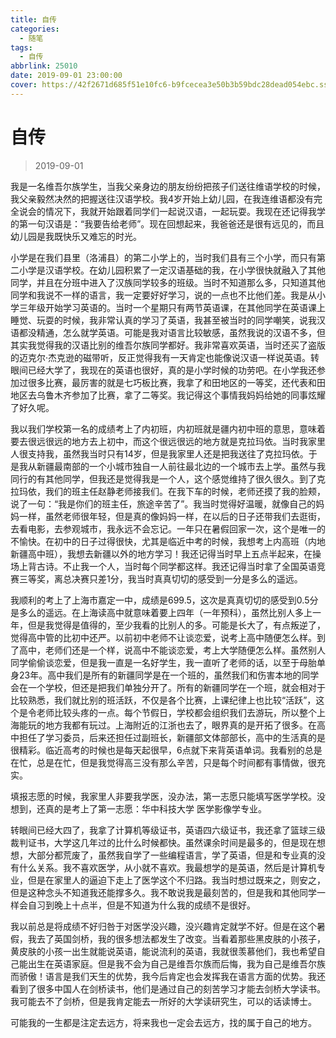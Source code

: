 ```yaml
---
title: 自传
categories:
  - 随笔
tags:
  - 自传
abbrlink: 25010
date: 2019-09-01 23:00:00
cover: https://42f2671d685f51e10fc6-b9fcecea3e50b3b59bdc28dead054ebc.ssl.cf5.rackcdn.com/illustrations/skateboard_d6or.svg
---
```


# 自传

> 2019-09-01

我是一名维吾尔族学生，当我父亲身边的朋友纷纷把孩子们送往维语学校的时候，我父亲毅然决然的把握送往汉语学校。我4岁开始上幼儿园，在我连维语都没有完全说会的情况下，我就开始跟着同学们一起说汉语，一起玩耍。我现在还记得我学的第一句汉语是：“我要告给老师”。现在回想起来，我爸爸还是很有远见的，而且幼儿园是我既快乐又难忘的时光。

小学是在我们县里（洛浦县）的第二小学上的，当时我们县有三个小学，而只有第二小学是汉语学校。在幼儿园积累了一定汉语基础的我，在小学很快就融入了其他同学，并且在分班中进入了汉族同学较多的班级。当时不知道那么多，只知道其他同学和我说不一样的语言，我一定要好好学习，说的一点也不比他们差。我是从小学三年级开始学习英语的。当时一个星期只有两节英语课，在其他同学在英语课上睡觉、玩耍的时候，我非常认真的学习了英语，我甚至被当时的同学嘲笑，说我汉语都没精通，怎么就学英语。可能是我对语言比较敏感，虽然我说的汉语不多，但其实我觉得我的汉语比别的维吾尔族同学都好。我非常喜欢英语，当时还买了盗版的迈克尔·杰克逊的磁带听，反正觉得我有一天肯定也能像说汉语一样说英语。转眼间已经大学了，我现在的英语也很好，真的是小学时候的功劳吧。在小学我还参加过很多比赛，最厉害的就是七巧板比赛，我拿了和田地区的一等奖，还代表和田地区去乌鲁木齐参加了比赛，拿了二等奖。我记得这个事情我妈妈给她的同事炫耀了好久呢。

我以我们学校第一名的成绩考上了内初班，内初班就是疆内初中班的意思，意味着要去很远很远的地方去上初中，而这个很远很远的地方就是克拉玛依。当时我家里人很支持我，虽然我当时只有14岁，但是我家里人还是把我送往了克拉玛依。于是我从新疆最南部的一个小城市独自一人前往最北边的一个城市去上学。虽然与我同行的有其他同学，但我还是觉得我是一个人，这个感觉维持了很久很久。到了克拉玛依，我们的班主任赵静老师接我们。在我下车的时候，老师还摸了我的脸颊，说了一句：“我是你们的班主任，旅途辛苦了”。我当时觉得好温暖，就像自己的妈妈一样，虽然老师很年轻，但是真的像妈妈一样，在以后的日子还带我们去逛街，去看电影，去参观城市，我永远不会忘记。一年只在暑假回家一次，这个是唯一的不愉快。在初中的日子过得很快，尤其是临近中考的时候，我想考上内高班（内地新疆高中班），我想去新疆以外的地方学习！我还记得当时早上五点半起来，在操场上背古诗。不止我一个人，当时每个同学都这样。我还记得当时拿了全国英语竞赛三等奖，离总决赛只差1分，我当时真真切切的感受到一分是多么的遥远。

我顺利的考上了上海市嘉定一中，成绩是699.5，这次是真真切切的感受到0.5分是多么的遥远。在上海读高中就意味着要上四年（一年预科），虽然比别人多上一年，但是我觉得是值得的，至少我看的比别人的多。可能是长大了，有点叛逆了，觉得高中管的比初中还严。以前初中老师不让谈恋爱，说考上高中随便怎么样。到了高中，老师们还是一个样，说高中不能谈恋爱，考上大学随便怎么样。虽然别人同学偷偷谈恋爱，但是我一直是一名好学生，我一直听了老师的话，以至于母胎单身23年。高中我们是所有的新疆同学是在一个班的，虽然我们和伤害本地的同学会在一个学校，但还是把我们单独分开了。所有的新疆同学在一个班，就会相对于比较熟悉，我们就比别的班活跃，不仅是各个比赛，上课纪律上也比较“活跃”，这个是令老师比较头疼的一点。每个节假日，学校都会组织我们去游玩，所以整个上海能玩的地方我都有玩过。上海附近的江浙也去了，眼界真的是开拓了很多。在高中担任了学习委员，后来还担任过副班长，新疆部文体部部长，高中的生活真的是很精彩。临近高考的时候也是每天起很早，6点就下来背英语单词。我看别的总是在忙，总是在忙，但是我觉得高三没有那么辛苦，只是每个时间都有事情做，很充实。

填报志愿的时候，我家里人非要我学医，没办法，第一志愿只能填写医学学校。没想到，还真的是考上了第一志愿：华中科技大学 医学影像学专业。

转眼间已经大四了，我拿了计算机等级证书，英语四六级证书，我还拿了篮球三级裁判证书，大学这几年过的比什么时候都快。虽然课余时间是最多的，但是现在想想，大部分都荒废了，虽然我自学了一些编程语言，学了英语，但是和专业真的没有什么关系。我不喜欢医学，从小就不喜欢。我最想学的是英语，然后是计算机专业，但是在家里人的逼迫下走上了医学这个不归路。我当时想过既来之，则安之，但是这种念头不知道我还能撑多久。我不敢说我是最刻苦的，但是我和其他同学一样会自习到晚上十点半，但是不知道为什么我的成绩不是很好。

我以前总是将成绩不好归咎于对医学没兴趣，没兴趣肯定就学不好。但是在这个暑假，我去了英国剑桥，我的很多想法都发生了改变。当看着那些黑皮肤的小孩子，黄皮肤的小孩一出生就能说英语，能说流利的英语，我就很羡慕他们，我也希望自己能出生在英语家庭。但是我不会为自己是维吾尔族而后悔，我为自己是维吾尔族而骄傲！语言是我们天生的优势，我今后肯定也会发挥我在语言方面的优势。我还看到了很多中国人在剑桥读书，他们是通过自己的刻苦学习才能去剑桥大学读书。我可能去不了剑桥，但是我肯定能去一所好的大学读研究生，可以的话读博士。

可能我的一生都是注定去远方，将来我也一定会去远方，找的属于自己的地方。
